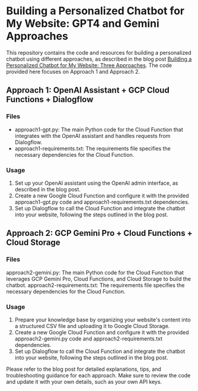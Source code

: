 # Building a Personalized Chatbot for My Website: GPT4 and Gemini Approaches

This repository contains the code and resources for building a personalized chatbot using different approaches, as described in the blog post [Building a Personalized Chatbot for My Website: Three Approaches](https://medium.com/@diaba.konate/building-a-personalized-chatbot-for-my-website-three-approaches-f99d22c8a0b2). The code provided here focuses on Approach 1 and Approach 2.

## Approach 1: OpenAI Assistant + GCP Cloud Functions + Dialogflow

### Files

- approach1-gpt.py: The main Python code for the Cloud Function that integrates with the OpenAI assistant and handles requests from Dialogflow.
- approach1-requirements.txt: The requirements file specifies the necessary dependencies for the Cloud Function.

### Usage

1. Set up your OpenAI assistant using the OpenAI admin interface, as described in the blog post.
2. Create a new Google Cloud Function and configure it with the provided approach1-gpt.py code and approach1-requirements.txt dependencies.
3. Set up Dialogflow to call the Cloud Function and integrate the chatbot into your website, following the steps outlined in the blog post.

## Approach 2: GCP Gemini Pro + Cloud Functions + Cloud Storage

### Files

approach2-gemini.py: The main Python code for the Cloud Function that leverages GCP Gemini Pro, Cloud Functions, and Cloud Storage to build the chatbot.
approach2-requirements.txt: The requirements file specifies the necessary dependencies for the Cloud Function.

### Usage

1. Prepare your knowledge base by organizing your website's content into a structured CSV file and uploading it to Google Cloud Storage.
2. Create a new Google Cloud Function and configure it with the provided approach2-gemini.py code and approach2-requirements.txt dependencies.
3. Set up Dialogflow to call the Cloud Function and integrate the chatbot into your website, following the steps outlined in the blog post.

Please refer to the blog post for detailed explanations, tips, and troubleshooting guidance for each approach. Make sure to review the code and update it with your own details, such as your own API keys.
